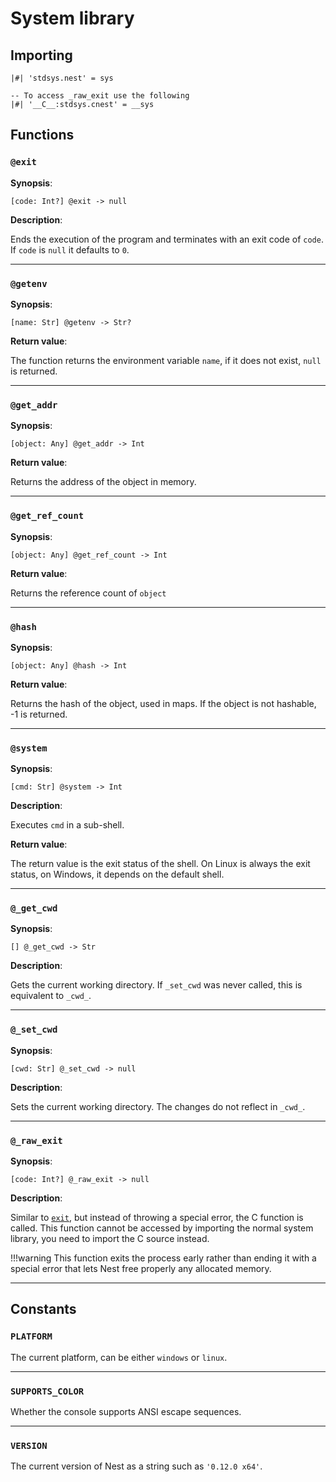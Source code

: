 # System library

## Importing

```nest
|#| 'stdsys.nest' = sys

-- To access _raw_exit use the following
|#| '__C__:stdsys.cnest' = __sys
```

## Functions

### `@exit`

**Synopsis**:

`[code: Int?] @exit -> null`

**Description**:

Ends the execution of the program and terminates with an exit code of `code`.
If `code` is `null` it defaults to `0`.

---

### `@getenv`

**Synopsis**:

`[name: Str] @getenv -> Str?`

**Return value**:

The function returns the environment variable `name`, if it does not exist,
`null` is returned.

---

### `@get_addr`

**Synopsis**:

`[object: Any] @get_addr -> Int`

**Return value**:

Returns the address of the object in memory.

---

### `@get_ref_count`

**Synopsis**:

`[object: Any] @get_ref_count -> Int`

**Return value**:

Returns the reference count of `object`

---

### `@hash`

**Synopsis**:

`[object: Any] @hash -> Int`

**Return value**:

Returns the hash of the object, used in maps. If the object is not hashable, -1
is returned.

---

### `@system`

**Synopsis**:

`[cmd: Str] @system -> Int`

**Description**:

Executes `cmd` in a sub-shell.

**Return value**:

The return value is the exit status of the shell.
On Linux is always the exit status, on Windows, it depends on the default shell.

---

### `@_get_cwd`

**Synopsis**:

`[] @_get_cwd -> Str`

**Description**:

Gets the current working directory. If `_set_cwd` was never called, this is
equivalent to `_cwd_`.

---

### `@_set_cwd`

**Synopsis**:

`[cwd: Str] @_set_cwd -> null`

**Description**:

Sets the current working directory. The changes do not reflect in `_cwd_`.

---

### `@_raw_exit`

**Synopsis**:

`[code: Int?] @_raw_exit -> null`

**Description**:

Similar to [`exit`](#exit), but instead of throwing a special error, the C
function is called.
This function cannot be accessed by importing the normal system library, you
need to import the C source instead.

!!!warning
    This function exits the process early rather than ending it with a special
    error that lets Nest free properly any allocated memory.

---

## Constants

### `PLATFORM`

The current platform, can be either `windows` or `linux`.

---

### `SUPPORTS_COLOR`

Whether the console supports ANSI escape sequences.

---

### `VERSION`

The current version of Nest as a string such as `'0.12.0 x64'`.
